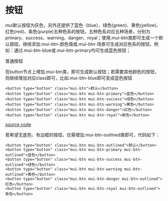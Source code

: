 

# 按钮



mui默认按钮为灰色，另外还提供了蓝色（blue）、绿色\(green\)、黄色\(yellow\)、红色\(red\)、紫色\(purple\)五种色系的按钮，五种色系对应五种场景，分别为primary、success、warning、danger、royal；使用.mui-btn类即可生成一个默认按钮，继续添加.mui-btn-颜色值或.mui-btn-场景可生成对应色系的按钮，例如：通过.mui-btn-blue或.mui-btn-primary均可生成蓝色按钮；

普通按钮

在button节点上增加.mui-btn类，即可生成默认按钮；若需要其他颜色的按钮，则继续增加对应class即可，比如.mui-btn-blue即可变成蓝色按钮

```
<button type="button" class="mui-btn">默认</button>
<button type="button" class="mui-btn mui-btn-primary">蓝色</button>
<button type="button" class="mui-btn mui-btn-success">绿色</button>
<button type="button" class="mui-btn mui-btn-warning">黄色</button>
<button type="button" class="mui-btn mui-btn-danger">红色</button>
<button type="button" class="mui-btn mui-btn-royal">紫色</button> 
```
[source code](https://jsfiddle.net/badfl/wxr4x0dm/)


若希望无底色、有边框的按钮，仅需增加.mui-btn-outlined类即可，代码如下：

```
<button type="button" class="mui-btn mui-btn-outlined">默认</button>
<button type="button" class="mui-btn mui-btn-primary mui-btn-outlined">蓝色</button>
<button type="button" class="mui-btn mui-btn-success mui-btn-outlined">绿色</button>
<button type="button" class="mui-btn mui-btn-warning mui-btn-outlined">黄色</button>
<button type="button" class="mui-btn mui-btn-danger mui-btn-outlined">红色</button>
<button type="button" class="mui-btn mui-btn-royal mui-btn-outlined">紫色</button> 
```

